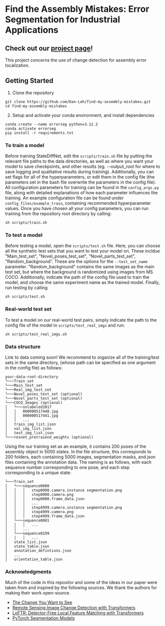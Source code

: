 # Find the Assembly Mistakes: Error Segmentation for Industrial Applications

## Check out our [project page](https://timschoonbeek.github.io/error_seg)!
This project concerns the use of change detection for assembly error localization.

## Getting Started
1. Clone the repository
```
git clone https://github.com/Dan-Leh/find-my-assembly-mistakes.git
cd find-my-assembly-mistakes
```
2. Setup and activate your conda environment, and install dependencies
```
conda create --name errorseg python=3.12.2
conda activate errorseg
pip install -r requirements.txt
```

### To train a model
Before training StateDiffNet, edit the `scripts/train.sh` file by putting the relevant file paths to the data directories, as well as where you want your model to save checkpoints, and other results (eg. --output_root for where to save logging and qualitative results during training). Additionally, you can set flags for all of the hyperparameters, or edit them in the config file (the parameters set in the bash file overwrite the parameters in the config file). All configuration parameters for training can be found in the `config_args.py` file, along with detailed explanations of how each parameter influences the training. An example configuration file can be found under `config_files/example_train`, containing recommended hyperparameter values. Once you have chosen all your config parameters, you can run training from the repository root directory by calling:
```
sh scripts/train.sh
```

### To test a model
Before testing a model, open the `scripts/test.sh` file. Here, you can choose all the synthetic test sets that you want to test your model on. These incldue "Main_test_set", "Novel_poses_test_set", "Novel_parts_test_set", "Random_background". These are the options for the `--test_set_name` parameter. "Random_background" contains the same images as the main test set, but where the background is randomized using images from MS COCO. Additionally, indicate the path of the config file used to train the model, and choose the same experiment name as the trained model. Finally, run testing by calling
```
sh scripts/test.sh
```

### Real-world test set
To test a model on our real-world test pairs, simply indicate the path to the config file of the model in `scripts/test_real_imgs` and run:
```
sh scripts/test_real_imgs.sh
```

### Data structure
Link to data coming soon!
We recommend to organize all of the training/test sets in the same directory, (whose path can be specified as one argument in the config file) as follows:
```
your-data-root-directory
└───Train_set
└───Main_test_set
└───Real_img_test_set
└───Novel_poses_test_set (optional)
└───Novel_parts_test_set (optional)
└───COCO_Images (optional)
│   └───unlabeled2017
│   │   000000517440.jpg
│   │   000000517441.jpg
│   │   ...
│   train_img_list.json
│   val_img_list.json
│   test_img_list.json
└───resnet_pretraiend_weights (optional)
```

Using the our training set as an example, it contains 200 poses of the assembly object in 5000 states. In the file structure, this corresponds to 200 folders, each containing 5000 images, segmentation masks, and json files containing the annotation data. The naming is as follows, with each sequence number corresponding to one pose, and each step corresponding to a unique state:
```
└───Train_set
│   └───sequence0000
│   │   │   step0000.camera.instance segmentation.png
│   │   │   step0000.camera.png
│   │   │   step0000.frame_data.json
│   │   │   ...
│   │   │   step4999.camera.instance segmentation.png
│   │   │   step4999.camera.png
│   │   │   step4999.frame_data.json
│   └───sequence0001
│   │   │   ...
│   │   ...
│   └───sequence0199
│   │   │   ...
│   state_list.json
│   state_table.json
│   annotation_defintions.json
│   ...
│   orientation_table.json
```


### Acknowledgments
Much of the code in this repositor and some of the ideas in our paper were taken from and inspired by the following sources. We thank the authors for making their work open-source.
- [The Change You Want to See](https://github.com/ragavsachdeva/The-Change-You-Want-to-See)
- [Remote Sensing Image Change Detection with Transformers](https://github.com/justchenhao/BIT_CD)
- [LoFTR: Detector-Free Local Feature Matching with Transformers](https://github.com/zju3dv/LoFTR/tree/master)
- [PyTorch Segmentation Models](https://github.com/jlcsilva/segmentation_models.pytorch)

